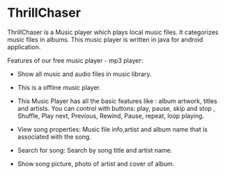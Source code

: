 # ThrillChaser

ThrillChaser is a Music player which plays local music files. It categorizes music files in albums. This music player is written in java for android application.

Features of our free music player - mp3 player:

* Show all music and audio files in music library.

*  This is a offline music player.

*  This Music Player has all the basic features like : album artwork, titles and artists. You can control with buttons: play, pause, skip and stop , Shuffle, Play next, Previous, Rewind, Pause, repeat, loop playing.

*  View song properties: Music file info,artist and album name that is associated with the song.

*  Search for song: Search by song title and artist name.

*  Show song picture, photo of artist and cover of album.
